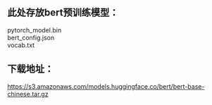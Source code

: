 ## 此处存放bert预训练模型：  
pytorch_model.bin  
bert_config.json  
vocab.txt  

## 下载地址：  
https://s3.amazonaws.com/models.huggingface.co/bert/bert-base-chinese.tar.gz  
